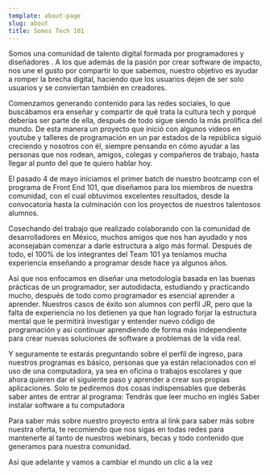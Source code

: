 ```yaml
---
template: about-page
slug: about
title: Somos Tech 101
---
```

Somos una comunidad de talento digital formada por programadores y diseñadores . A los que además de la pasión por crear software de impacto, nos une el gusto por compartir lo que sabemos, nuestro objetivo es ayudar a romper la brecha digital, haciendo que los usuarios dejen de ser solo usuarios y se conviertan también en creadores.

Comenzamos generando contenido para las redes sociales, lo que buscábamos era enseñar y compartir de qué trata la cultura tech y porqué deberías ser parte de ella, después de todo sigue siendo la más prolífica del mundo. De esta manera un proyecto que inició con algunos videos en youtube y talleres de programación en un par estados de la república siguió creciendo y nosotros con él, siempre pensando en cómo ayudar a las personas que nos rodean, amigos, colegas y compañeros de trabajo, hasta llegar al punto del que te quiero hablar hoy.

El pasado 4 de mayo iniciamos el primer batch de nuestro bootcamp con el programa de Front End 101, que diseñamos para los miembros de nuestra comunidad, con el cual obtuvimos excelentes resultados, desde la convocatoria hasta la culminación con los proyectos de nuestros talentosos alumnos.

Cosechando del trabajo que realizado colaborando con la comunidad de desarrolladores en México, muchos amigos que nos han ayudado y nos aconsejaban comenzar a darle estructura a algo más formal. Después de todo, el 100% de los integrantes del Team 101 ya teníamos mucha experiencia enseñando a programar desde hace ya algunos años.

Así que nos enfocamos en diseñar una metodología basada en las buenas prácticas de un programador, ser autodidacta, estudiando y practicando mucho, después de todo como programador es esencial aprender a aprender. Nuestros casos de éxito son alumnos con perfil JR, pero que la falta de experiencia no los detienen ya que han logrado forjar la estructura mental que le permitirá investigar y entender nuevo código de programación y así continuar aprendiendo de forma más independiente para crear nuevas soluciones de software a problemas de la vida real.

Y seguramente te estarás preguntando sobre el perfil de ingreso, para nuestros programas es básico, personas que ya están relacionados con el uso de una computadora, ya sea en  oficina o trabajos escolares y que ahora quieren dar el siguiente paso y aprender a crear sus propias aplicaciones.
Solo te pediremos dos cosas indispensables que deberás saber antes de entrar al programa:
Tendrás que leer mucho en inglés
Saber instalar software a tu computadora

Para saber más sobre nuestro proyecto entra al link para saber más sobre nuestra oferta, te recomiendo que nos sigas en todas redes para mantenerte al tanto de nuestros webinars, becas y todo contenido que generamos para nuestra comunidad.

Así que adelante y vamos a cambiar el mundo un clic a la vez

